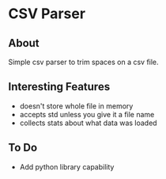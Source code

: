 # CSV Parser

## About
Simple csv parser to trim spaces on a csv file.

## Interesting Features

* doesn't store whole file in memory
* accepts std unless you give it a file name
* collects stats about what data was loaded

## To Do

* Add python library capability
